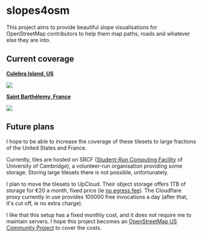 # slopes4osm

This project aims to provide beautiful slope visualisations for OpenStreetMap contributors to help them map paths, roads and whatever else they are into.

## Current coverage

**[Culebra Island, US](https://github.com/osmlab/editor-layer-index/blob/gh-pages/sources/north-america/us/pr/usgs-culebra-slope.geojson)**

![](https://i.imgur.com/jur1mFv.jpeg)

**[Saint Barthélemy, France](https://github.com/osmlab/editor-layer-index/blob/gh-pages/sources/europe/fr/ign-bl-slope.geojson)**

![](https://i.imgur.com/JFJ0E15.jpeg)

## Future plans

I hope to be able to increase the coverage of these tilesets to large fractions of the United States and France.

Currently, tiles are hosted on SRCF ([Student-Run Computing Facility](https://www.srcf.net/) of University of Cambridge), a volunteer-run organisation providing some storage. Storing large tilesets there is not possible, unfortunately.

I plan to move the tilesets to UpCloud. Their object storage offers 1TB of storage for €20 a month, fixed price (ie [no egress fee](https://upcloud.com/products/object-storage/)).
The Cloudflare proxy currently in use provides 100000 free invocations a day (after that, it's cut off, ie no extra charge).

I like that this setup has a fixed monthly cost, and it does not require me to maintain servers. I hope this project becomes an [OpenStreetMap US Community Project](https://openstreetmap.us/our-work/community-charter-projects/) to cover the costs.
